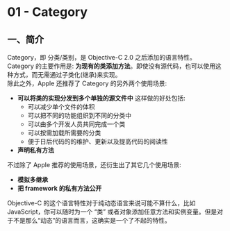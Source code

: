 # 01 - Category

## 一、简介

Category，即 分类/类别，是 Objective-C 2.0 之后添加的语言特性。  
Category 的主要作用是:  **为现有的类添加方法**。即使没有源代码，也可以使用这种方式，而无需通过子类化\(继承\)来实现。  
除此之外，Apple 还推荐了 Category 的另外两个使用场景:

* **可以将类的实现分发到多个单独的源文件中** 这样做的好处包括:
  * 可以减少单个文件的体积
  * 可以把不同的功能组织到不同的分类中
  * 可以由多个开发人员共同完成一个类
  * 可以按需加载所需要的分类
  * 便于日后代码的的维护、更新以及提高代码的阅读性
* **声明私有方法**

不过除了 Apple 推荐的使用场景，还衍生出了其它几个使用场景:

* **模拟多继承**
* **把 framework 的私有方法公开**

Objective-C 的这个语言特性对于纯动态语言来说可能不算什么，比如 JavaScript，你可以随时为一个 “类” 或者对象添加任意方法和实例变量。但是对于不是那么“动态”的语言而言，这确实是一个了不起的特性。

  




